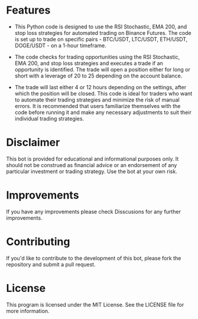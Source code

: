 # Features
- This Python code is designed to use the RSI Stochastic, EMA 200, and stop loss strategies for automated trading on Binance Futures. The code is set up to trade on specific pairs - BTC/USDT, LTC/USDT, ETH/USDT, DOGE/USDT - on a 1-hour timeframe. 

- The code checks for trading opportunities using the RSI Stochastic, EMA 200, and stop loss strategies and executes a trade if an opportunity is identified. The trade will open a position either for long or short with a leverage of 20 to 25 depending on the account balance. 

- The trade will last either 4 or 12 hours depending on the settings, after which the position will be closed. This code is ideal for traders who want to automate their trading strategies and minimize the risk of manual errors. It is recommended that users familiarize themselves with the code before running it and make any necessary adjustments to suit their individual trading strategies.

# Disclaimer
This bot is provided for educational and informational purposes only. It should not be construed as financial advice or an endorsement of any particular investment or trading strategy. Use the bot at your own risk.

# Improvements 
If you have any improvements please check Disscusions for any further improvements.

# Contributing
If you'd like to contribute to the development of this bot, please fork the repository and submit a pull request.

# License
This program is licensed under the MIT License. See the LICENSE file for more information.
